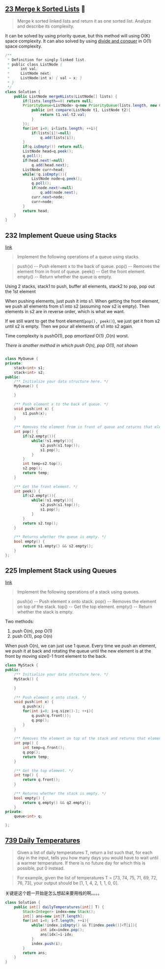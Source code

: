 ## [23 Merge k Sorted Lists](https://leetcode.com/problems/merge-k-sorted-lists/)   :triangular_flag_on_post:

> Merge k sorted linked lists and return it as one sorted list. Analyze and describe its complexity.

It can be solved by using priority queue, but this method will using O(K) space complexity. It can also solved by using [divide and conquer](Difide&Conquer.md) in O(1) space complexity.

```Java
/**
 * Definition for singly-linked list.
 * public class ListNode {
 *     int val;
 *     ListNode next;
 *     ListNode(int x) { val = x; }
 * }
 */
class Solution {
    public ListNode mergeKLists(ListNode[] lists) {
        if(lists.length==0) return null;
        PriorityQueue<ListNode> q=new PriorityQueue(lists.length, new Comparator<ListNode>(){
            public int compare(ListNode t1, ListNode t2){
                return t1.val-t2.val;
            }
        });
        for(int i=0; i<lists.length; ++i){
            if(lists[i]!=null)
                q.add(lists[i]);
        }
        if(q.isEmpty()) return null;
        ListNode head=q.peek();
        q.poll();
        if(head.next!=null)
            q.add(head.next);
        ListNode curr=head;
        while(!q.isEmpty()){
            ListNode node=q.peek();
            q.poll();
            if(node.next!=null)
                q.add(node.next);
            curr.next=node;
            curr=node;
        }
        return head;
    }
}
```

## 232 Implement Queue using Stacks

[link](https://leetcode.com/problems/implement-queue-using-stacks/)

> Implement the following operations of a queue using stacks.

> push(x) -- Push element x to the back of queue.
> pop() -- Removes the element from in front of queue.
> peek() -- Get the front element.
> empty() -- Return whether the queue is empty.

Using 2 stacks, stack1 to push, buffer all elements, stack2 to pop, pop out the 1st element

When pushing elements, just push it into s1. When getting the front element, we push all elements from s1 into s2 (assuming now s2 is empty). Then elements in s2 are in reverse order, which is what we want.

If we still want to get the front element(`pop(), peek()`), we just get it from s2 until s2 is empty. Then we pour all elements of s1 into s2 again.

Time complexity is pushO(1), pop *amortized* O(1) ,O(n) worst.

*There is another method in which push O(n), pop O(1), not shown*

```cpp

class MyQueue {
private:
    stack<int> s1;
    stack<int> s2;
public:
    /** Initialize your data structure here. */
    MyQueue() {

    }
    
    /** Push element x to the back of queue. */
    void push(int x) {
        s1.push(x);
    }
    
    /** Removes the element from in front of queue and returns that element. */
    int pop() {
        if(s2.empty()){
            while(!s1.empty()){
                s2.push(s1.top());
                s1.pop();
            }
        }
        int temp=s2.top();
        s2.pop();
        return temp;
    }
    
    /** Get the front element. */
    int peek() {
        if(s2.empty()){
            while(!s1.empty()){
                s2.push(s1.top());
                s1.pop();
            }
        }
        return s2.top();
    }
    
    /** Returns whether the queue is empty. */
    bool empty() {
        return s1.empty() && s2.empty();
    }
};
```

## 225 Implement Stack using Queues

[link](https://leetcode.com/problems/implement-stack-using-queues/)

> Implement the following operations of a stack using queues.

> push(x) -- Push element x onto stack.
> pop() -- Removes the element on top of the stack.
> top() -- Get the top element.
> empty() -- Return whether the stack is empty.

Two methods:

1. push O(n), pop O(1)
2. push O(1), pop O(n)

When push O(n), we can just use 1 queue. Every time we push an element, we push it at back and rotating the queue until the new element is at the front by moving size()-1 front element to the back.

```cpp
class MyStack {
public:
    /** Initialize your data structure here. */
    MyStack() {
        
    }
    
    /** Push element x onto stack. */
    void push(int x) {
        q.push(x);
        for(int i=0; i<q.size()-1; ++i){
            q.push(q.front());
            q.pop();
        }
    }
    
    /** Removes the element on top of the stack and returns that element. */
    int pop() {
        int temp=q.front();
        q.pop();
        return temp;
    }
    
    /** Get the top element. */
    int top() {
        return q.front();
    }
    
    /** Returns whether the stack is empty. */
    bool empty() {
        return q.empty() && q2.empty();
    }
private:
    queue<int> q;

};
```

## [739 Daily Temperatures](https://leetcode.com/problems/daily-temperatures/)

> Given a list of daily temperatures T, return a list such that, for each day in the input, tells you how many days you would have to wait until a warmer temperature. If there is no future day for which this is possible, put 0 instead.

> For example, given the list of temperatures T = [73, 74, 75, 71, 69, 72, 76, 73], your output should be [1, 1, 4, 2, 1, 1, 0, 0].

关键是这个题一开始是怎么想起来要用栈的啊。。。。

```Java
class Solution {
    public int[] dailyTemperatures(int[] T) {
        Stack<Integer> index=new Stack();
        int[] ans=new int[T.length];
        for(int i=0; i<T.length; ++i){
            while(!index.isEmpty() && T[index.peek()]<T[i]){
                int idx=index.pop();
                ans[idx]=i-idx;
            }
            index.push(i);
        }
        return ans;
    }
}
```